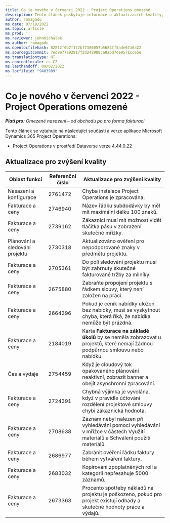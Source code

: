 ```yaml
---
title: Co je nového v červenci 2022 - Project Operations omezené
description: Tento článek poskytuje informace o aktualizacích kvality, které jsou k dispozici ve verzi Microsoft Dynamics 365 Project Operations z července 2022 pro omezené nasazení.
author: ramagadu
ms.date: 07/19/2022
ms.topic: article
ms.prod: ''
ms.reviewer: johnmichalak
ms.author: ramagadu
ms.openlocfilehash: 82812f0b7f172bf7386057b5684ff5ade67a6a22
ms.sourcegitcommit: 7ed8e77a92917f2d242988ca02bd7de9571cce5e
ms.translationtype: HT
ms.contentlocale: cs-CZ
ms.lasthandoff: 09/02/2022
ms.locfileid: "9403989"
---
```

# <a name="whats-new-july-2022---project-operations-lite-deployment"></a>Co je nového v červenci 2022 - Project Operations omezené

_**Platí pro:** Omezené nasazení – od obchodu po pro forma fakturaci_

Tento článek se vztahuje na následující součásti a verze aplikace Microsoft Dynamics 365 Project Operations:

- Project Operations v prostředí Dataverse verze 4.44.0.22

## <a name="quality-updates"></a>Aktualizace pro zvýšení kvality

| Oblast funkcí | Referenční číslo | Aktualizace pro zvýšení kvality |
| --- | --- | --- |
| Nasazení a konfigurace | 2761472 | Chyba instalace Project Operations je zpracována. |
| Fakturace a ceny | 2746940 | Název řádku subdodávky by měl mít maximální délku 100 znaků. |
| Fakturace a ceny | 2739162 | Zákazníci musí mít možnost vidět tlačítka pásu v zobrazení skutečné mřížky. |
| Plánování a sledování projektu | 2730318 | Aktualizováno ověření pro nepodporované znaky v předmětu projektu. |
| Fakturace a ceny | 2705361 | Do polí sledování projektu musí být zahrnuty skutečné fakturované tržby za milníky. |
| Fakturace a ceny | 2675880 | Zabraňte propojení projektu s řádkem slouvy, který není založen na práci. |
| Fakturace a ceny | 2664396 | Pokud je ceník nabídky uložen bez nabídky, musí se vyskytnout chyba, která říká, že nabídka nemůže být prázdná. |
| Fakturace a ceny | 2184019 | Karta **Fakturace na základě úkolů** by se neměla zobrazovat u projektů, které nemají žádnou podpůrnou smlouvu nebo nabídku. |
| Čas a výdaje | 2754459 | Když je cloudový tok opakovaného plánování neaktivní, zobrazit banner a obejít asynchronní zpracování. |
| Fakturace a ceny | 2724391 | Chybná výjimka je vyvolána, když v pravidle účtování rozdělení projektové smlouvy chybí zákaznická hodnota. |
| Fakturace a ceny | 2708638 | Záznam nebyl nalezen při vyhledávání pomocí vyhledávání v mřížce v částech Využití materiálů a Schválení použití materiálů.|
| Fakturace a ceny | 2686977 | Zabránit ověření řádku faktury během vytváření faktury. |
| Fakturace a ceny | 2683032 | Kopírování zpoplatněných rolí a kategorií nepřesahuje 5000 záznamů.|
| Fakturace a ceny | 2673363 | Procento spotřeby nákladů na projektu je poškozeno, pokud pro projekt existují odhady a skutečné hodnoty práce a výdajů. |
